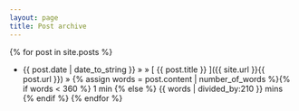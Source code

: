 ```yaml
---
layout: page
title: Post archive
---
```


{% for post in site.posts %}
  * {{ post.date | date_to_string }} &raquo; 
    &raquo;
    [ {{ post.title }} ]({{ site.url }}{{ post.url }}) &raquo; {% assign words = post.content | number_of_words %}{% if words < 360 %}
    1 min {% else %}
    {{ words | divided_by:210 }} mins
  {% endif %} 
{% endfor %}
